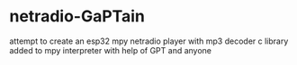 # netradio-GaPTain
attempt to create an esp32 mpy netradio player with mp3 decoder c library added to mpy interpreter
with help of GPT and anyone
